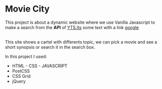 # Movie City

This project is about a dynamic website where we use Vanilla Javascript to make a search from the **API** of [YTS.lts](https://yts.lt/api)
some text with a link <a href="http://www.google.com" target="_blank">google</a>

<br/>
This site shows a cartel with differents topic, we can pick a movie and see a short synopsis or search it in the search box.

In this project I used:
- HTML - CSS - JAVASCRIPT
- PostCSS
- CSS Grid
- jQuery


